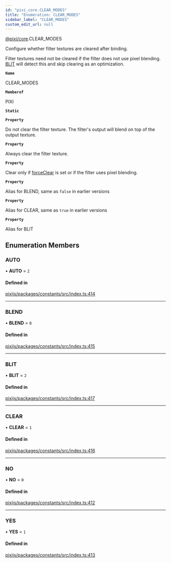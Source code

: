 ```yaml
---
id: "pixi_core.CLEAR_MODES"
title: "Enumeration: CLEAR_MODES"
sidebar_label: "CLEAR_MODES"
custom_edit_url: null
---
```


[@pixi/core](../modules/pixi_core.md).CLEAR_MODES

Configure whether filter textures are cleared after binding.

Filter textures need not be cleared if the filter does not use pixel blending. [BLIT](pixi_core.CLEAR_MODES.md#blit) will detect
this and skip clearing as an optimization.

**`Name`**

CLEAR_MODES

**`Memberof`**

PIXI

**`Static`**

**`Property`**

Do not clear the filter texture. The filter's output will blend on top of the output texture.

**`Property`**

Always clear the filter texture.

**`Property`**

Clear only if [forceClear](../classes/pixi_core.FilterSystem.md#forceclear) is set or if the filter uses pixel blending.

**`Property`**

Alias for BLEND, same as `false` in earlier versions

**`Property`**

Alias for CLEAR, same as `true` in earlier versions

**`Property`**

Alias for BLIT

## Enumeration Members

### AUTO

• **AUTO** = ``2``

#### Defined in

[pixijs/packages/constants/src/index.ts:414](https://github.com/pixijs/pixijs/blob/2194fe5c5/packages/constants/src/index.ts#L414)

___

### BLEND

• **BLEND** = ``0``

#### Defined in

[pixijs/packages/constants/src/index.ts:415](https://github.com/pixijs/pixijs/blob/2194fe5c5/packages/constants/src/index.ts#L415)

___

### BLIT

• **BLIT** = ``2``

#### Defined in

[pixijs/packages/constants/src/index.ts:417](https://github.com/pixijs/pixijs/blob/2194fe5c5/packages/constants/src/index.ts#L417)

___

### CLEAR

• **CLEAR** = ``1``

#### Defined in

[pixijs/packages/constants/src/index.ts:416](https://github.com/pixijs/pixijs/blob/2194fe5c5/packages/constants/src/index.ts#L416)

___

### NO

• **NO** = ``0``

#### Defined in

[pixijs/packages/constants/src/index.ts:412](https://github.com/pixijs/pixijs/blob/2194fe5c5/packages/constants/src/index.ts#L412)

___

### YES

• **YES** = ``1``

#### Defined in

[pixijs/packages/constants/src/index.ts:413](https://github.com/pixijs/pixijs/blob/2194fe5c5/packages/constants/src/index.ts#L413)
